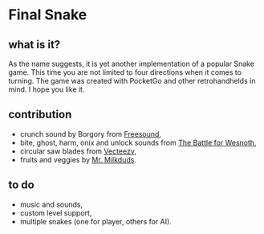 # Final Snake

## what is it?
As the name suggests, it is yet another implementation of a popular Snake game. This time you are not limited to four directions when it comes to turning. The game was created with PocketGo and other retrohandhelds in mind. I hope you like it.

## contribution
- crunch sound by Borgory from [Freesound](https://freesound.org/),
- bite, ghost, harm, onix and unlock sounds from [The Battle for Wesnoth](http://www.wesnoth.org/),
- circular saw blades from [Vecteezy](https://www.vecteezy.com/),
- fruits and veggies by [Mr. Milkduds](https://mrmilkduds.itch.io/).

## to do
- music and sounds,
- custom level support,
- multiple snakes (one for player, others for AI).
